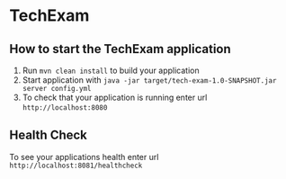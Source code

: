 # TechExam

How to start the TechExam application
---

1. Run `mvn clean install` to build your application
1. Start application with `java -jar target/tech-exam-1.0-SNAPSHOT.jar server config.yml`
1. To check that your application is running enter url `http://localhost:8080`

Health Check
---

To see your applications health enter url `http://localhost:8081/healthcheck`
